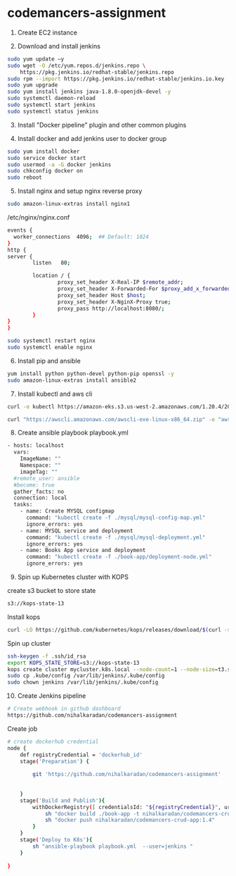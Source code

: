 # codemancers-assignment
1. Create EC2  instance

2. Download and install jenkins
```bash
sudo yum update –y
sudo wget -O /etc/yum.repos.d/jenkins.repo \
    https://pkg.jenkins.io/redhat-stable/jenkins.repo
sudo rpm --import https://pkg.jenkins.io/redhat-stable/jenkins.io.key
sudo yum upgrade
sudo yum install jenkins java-1.8.0-openjdk-devel -y
sudo systemctl daemon-reload
sudo systemctl start jenkins
sudo systemctl status jenkins
```
3. Install "Docker pipeline" plugin and other common plugins

4. Install docker and add jenkins user to docker group

```bash
sudo yum install docker
sudo service docker start
sudo usermod -a -G docker jenkins
sudo chkconfig docker on
sudo reboot
```
5. Install nginx and setup nginx reverse proxy

```bash
sudo amazon-linux-extras install nginx1
```
/etc/nginx/nginx.conf
```bash
events {
  worker_connections  4096;  ## Default: 1024
}
http {
server {
        listen   80;

        location / {
                proxy_set_header X-Real-IP $remote_addr;
                proxy_set_header X-Forwarded-For $proxy_add_x_forwarded_for;
                proxy_set_header Host $host;
                proxy_set_header X-NginX-Proxy true;
                proxy_pass http://localhost:8080/;
        }
}
}
```
```bash
sudo systemctl restart nginx
sudo systemctl enable nginx
```
6. Install pip and ansible

```bash
yum install python python-devel python-pip openssl -y
sudo amazon-linux-extras install ansible2
```
7. Install kubectl and aws cli

```bash
curl -o kubectl https://amazon-eks.s3.us-west-2.amazonaws.com/1.20.4/2021-04-12/bin/linux/amd64/kubectl

curl "https://awscli.amazonaws.com/awscli-exe-linux-x86_64.zip" -o "awscliv2.zip"
```

8. Create ansible playbook playbook.yml

```bash
- hosts: localhost
  vars:
    ImageName: ""
    Namespace: ""
    imageTag: ""
  #remote_user: ansible
  #become: true
  gather_facts: no
  connection: local
  tasks:
    - name: Create MYSQL configmap
      command: "kubectl create -f ./mysql/mysql-config-map.yml"
      ignore_errors: yes
    - name: MYSQL service and deployment 
      command: "kubectl create -f ./mysql/mysql-deployment.yml"
      ignore_errors: yes
    - name: Books App service and deployment 
      command: "kubectl create -f ./book-app/deployment-node.yml"
      ignore_errors: yes
```
9. Spin up Kubernetes cluster with KOPS

create s3 bucket to store state
```bash 
s3://kops-state-13
```
Install kops

```bash
curl -LO https://github.com/kubernetes/kops/releases/download/$(curl -s https://api.github.com/repos/kubernetes/kops/releases/latest | grep tag_name | cut -d '"' -f 4)/kops-linux-amd64

```
Spin up cluster
```bash
ssh-keygen -f .ssh/id_rsa
export KOPS_STATE_STORE=s3://kops-state-13
kops create cluster mycluster.k8s.local --node-count=1 --node-size=t3.small --master-size=t3.small --zones ap-south-1a --yes
sudo cp .kube/config /var/lib/jenkins/.kube/config
sudo chown jenkins /var/lib/jenkins/.kube/config
```

10. Create Jenkins pipeline
```bash
# Create webhook in github dashboard 
https://github.com/nihalkaradan/codemancers-assignment
```
Create job

```bash
# create dockerhub credential 
node {
    def registryCredential = 'dockerhub_id'
    stage('Preparation') { 
        
        git 'https://github.com/nihalkaradan/codemancers-assignment'
        
        
    }
    stage('Build and Publish'){
        withDockerRegistry([ credentialsId: "${registryCredential}", url: "" ]) {
            sh "docker build ./book-app -t nihalkaradan/codemancers-crud-app:1.4"
            sh "docker push nihalkaradan/codemancers-crud-app:1.4"
        }
    }
    stage('Deploy to K8s'){
        sh "ansible-playbook playbook.yml  --user=jenkins "
    }
    
}
```



